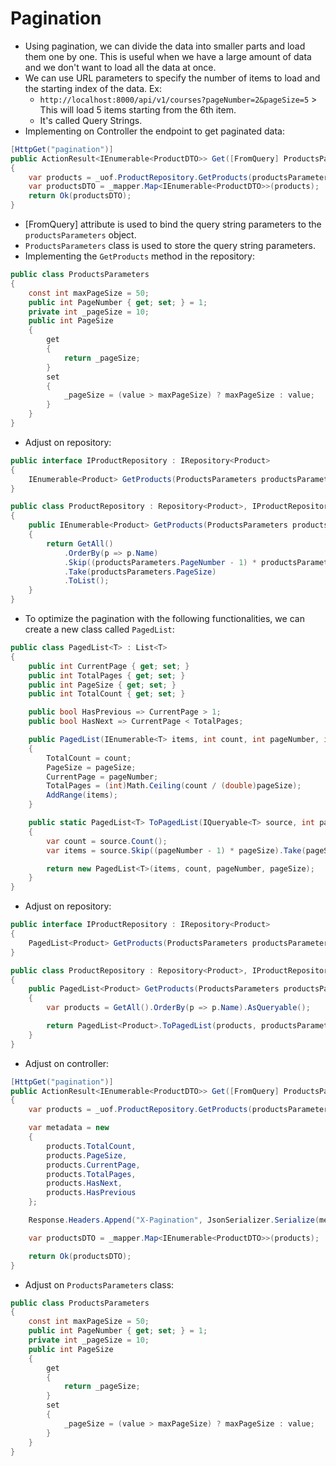 # Pagination

- Using pagination, we can divide the data into smaller parts and load them one by one. This is useful when we have a large amount of data and we don't want to load all the data at once.
- We can use URL parameters to specify the number of items to load and the starting index of the data. Ex:
  - `http://localhost:8000/api/v1/courses?pageNumber=2&pageSize=5` > This will load 5 items starting from the 6th item.
  - It's called Query Strings.
- Implementing on Controller the endpoint to get paginated data:

```csharp
[HttpGet("pagination")]
public ActionResult<IEnumerable<ProductDTO>> Get([FromQuery] ProductsParameters productsParameters)
{
    var products = _uof.ProductRepository.GetProducts(productsParameters);
    var productsDTO = _mapper.Map<IEnumerable<ProductDTO>>(products);
    return Ok(productsDTO);
}
```

- [FromQuery] attribute is used to bind the query string parameters to the `productsParameters` object.
- `ProductsParameters` class is used to store the query string parameters.
- Implementing the `GetProducts` method in the repository:

```csharp
public class ProductsParameters
{
    const int maxPageSize = 50;
    public int PageNumber { get; set; } = 1;
    private int _pageSize = 10;
    public int PageSize
    {
        get
        {
            return _pageSize;
        }
        set
        {
            _pageSize = (value > maxPageSize) ? maxPageSize : value;
        }
    }
}
```

- Adjust on repository:

```csharp
public interface IProductRepository : IRepository<Product>
{
    IEnumerable<Product> GetProducts(ProductsParameters productsParameters);
}

public class ProductRepository : Repository<Product>, IProductRepository
{
    public IEnumerable<Product> GetProducts(ProductsParameters productsParameters)
    {
        return GetAll()
            .OrderBy(p => p.Name)
            .Skip((productsParameters.PageNumber - 1) * productsParameters.PageSize)
            .Take(productsParameters.PageSize)
            .ToList();
    }
}

```

- To optimize the pagination with the following functionalities, we can create a new class called `PagedList`:

```csharp
public class PagedList<T> : List<T>
{
    public int CurrentPage { get; set; }
    public int TotalPages { get; set; }
    public int PageSize { get; set; }
    public int TotalCount { get; set; }

    public bool HasPrevious => CurrentPage > 1;
    public bool HasNext => CurrentPage < TotalPages;

    public PagedList(IEnumerable<T> items, int count, int pageNumber, int pageSize)
    {
        TotalCount = count;
        PageSize = pageSize;
        CurrentPage = pageNumber;
        TotalPages = (int)Math.Ceiling(count / (double)pageSize);
        AddRange(items);
    }

    public static PagedList<T> ToPagedList(IQueryable<T> source, int pageNumber, int pageSize)
    {
        var count = source.Count();
        var items = source.Skip((pageNumber - 1) * pageSize).Take(pageSize).ToList();

        return new PagedList<T>(items, count, pageNumber, pageSize);
    }
}
```

- Adjust on repository:

```csharp
public interface IProductRepository : IRepository<Product>
{
    PagedList<Product> GetProducts(ProductsParameters productsParameters);
}

public class ProductRepository : Repository<Product>, IProductRepository
{
    public PagedList<Product> GetProducts(ProductsParameters productsParameters)
    {
        var products = GetAll().OrderBy(p => p.Name).AsQueryable();

        return PagedList<Product>.ToPagedList(products, productsParameters.PageNumber, productsParameters.PageSize);
    }
}
```

- Adjust on controller:

```csharp
[HttpGet("pagination")]
public ActionResult<IEnumerable<ProductDTO>> Get([FromQuery] ProductsParameters productsParameters)
{
    var products = _uof.ProductRepository.GetProducts(productsParameters);

    var metadata = new
    {
        products.TotalCount,
        products.PageSize,
        products.CurrentPage,
        products.TotalPages,
        products.HasNext,
        products.HasPrevious
    };

    Response.Headers.Append("X-Pagination", JsonSerializer.Serialize(metadata));

    var productsDTO = _mapper.Map<IEnumerable<ProductDTO>>(products);

    return Ok(productsDTO);
}
```

- Adjust on `ProductsParameters` class:

```csharp
public class ProductsParameters
{
    const int maxPageSize = 50;
    public int PageNumber { get; set; } = 1;
    private int _pageSize = 10;
    public int PageSize
    {
        get
        {
            return _pageSize;
        }
        set
        {
            _pageSize = (value > maxPageSize) ? maxPageSize : value;
        }
    }
}
```
